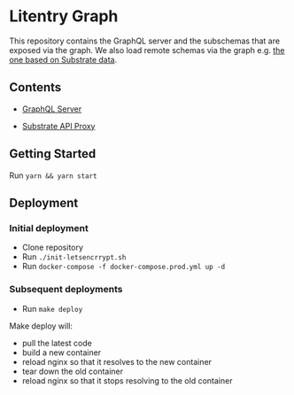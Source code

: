 # Litentry Graph

This repository contains the GraphQL server and the subschemas that are exposed via the graph. We also load remote schemas via the graph e.g. [the one based on Substrate data](https://github.com/litentry/squid).

## Contents

- [GraphQL Server](https://github.com/litentry/litentry-graph/blob/main/graphql-server/README.md)

- [Substrate API Proxy](https://github.com/litentry/litentry-graph/blob/main/subschemas/substrate-api-proxy/README.md)

## Getting Started

Run `yarn && yarn start`

## Deployment

### Initial deployment

- Clone repository
- Run `./init-letsencrrypt.sh`
- Run `docker-compose -f docker-compose.prod.yml up -d`

### Subsequent deployments

- Run `make deploy`

Make deploy will: 
- pull the latest code
- build a new container
- reload nginx so that it resolves to the new container
- tear down the old container 
- reload nginx so that it stops resolving to the old container